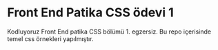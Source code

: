 # Front End Patika CSS ödevi 1
Kodluyoruz Front End patika CSS bölümü 1. egzersiz.
Bu repo içerisinde temel css örnekleri yapılmıştır.
